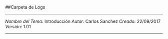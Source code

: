 ##Carpeta de Logs

***
*Nombre del Tema:* Introducción
*Autor:* Carlos Sanchez
*Creado:* 22/09/2017
*Versión:* 1.01
***

